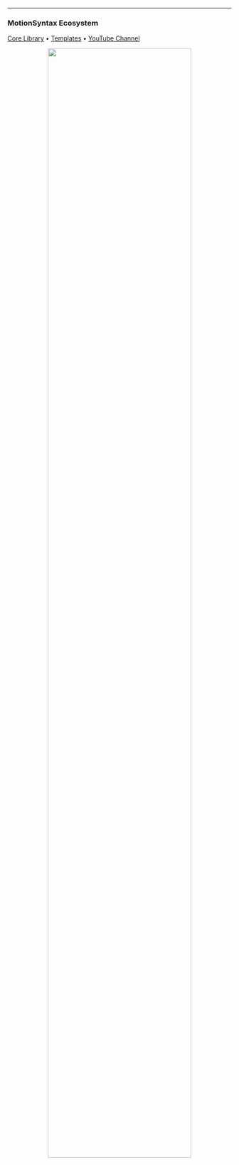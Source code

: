 ---

### MotionSyntax Ecosystem

[Core Library](https://github.com/motionsyntax/core) •
[Templates](https://github.com/motionsyntax/templates) •
[YouTube Channel](https://youtube.com/@motionsyntax)

<div align="center">
  <img src="https://raw.githubusercontent.com/motionsyntax/brand-assets/main/divider.svg" width="80%">
</div>

